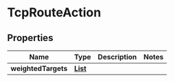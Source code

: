 

# TcpRouteAction


## Properties

| Name | Type | Description | Notes |
|------------ | ------------- | ------------- | -------------|
|**weightedTargets** | [**List**](List.md) |  |  |



